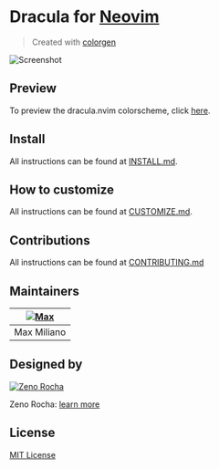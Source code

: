 # Dracula for [Neovim](https://neovim.io)

> Created with [colorgen](https://github.com/ChristianChiarulli/colorgen-nvim)

![Screenshot](https://user-images.githubusercontent.com/50273941/227779719-6e003e4a-f8e8-40bc-8a9f-ebfd7ea13fe6.png)

## Preview

To preview the dracula.nvim colorscheme, click [here](https://github.com/maxmx03/dracula.nvim/blob/master/PREVIEW.md).

## Install

All instructions can be found at [INSTALL.md](https://github.com/maxmx03/dracula.nvim/blob/master/INSTALL.md).

## How to customize

All instructions can be found at [CUSTOMIZE.md](https://github.com/maxmx03/dracula.nvim/blob/master/CUSTOMIZE.md).

## Contributions

All instructions can be found at [CONTRIBUTING.md](https://github.com/maxmx03/dracula.nvim/blob/master/CONTRIBUTING.md)

## Maintainers

| [![Max](https://github.com/maxmx03.png?size=100)](https://github.com/maxmx03) |
| ----------------------------------------------------------------------------- |
| Max Miliano                                                                   |

## Designed by

 [![Zeno Rocha](https://github.com/zenorocha.png?size=100)](https://github.com/zenorocha)

Zeno Rocha: [learn more](https://draculatheme.com/about)

## License

[MIT License](./LICENSE)
